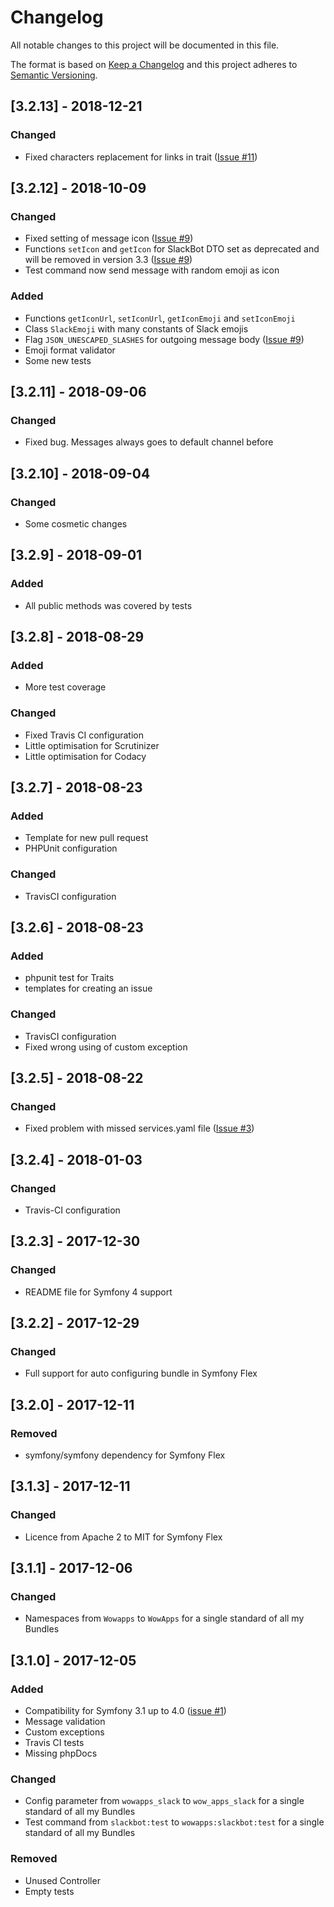 # Changelog
All notable changes to this project will be documented in this file.

The format is based on [Keep a Changelog](http://keepachangelog.com/en/1.0.0/)
and this project adheres to [Semantic Versioning](http://semver.org/spec/v2.0.0.html).

## [3.2.13] - 2018-12-21
### Changed
- Fixed characters replacement for links in trait ([Issue #11](https://github.com/wow-apps/symfony-slack-bot/issues/11))

## [3.2.12] - 2018-10-09
### Changed
- Fixed setting of message icon ([Issue #9](https://github.com/wow-apps/symfony-slack-bot/issues/9))
- Functions `setIcon` and `getIcon` for SlackBot DTO set as deprecated and will be removed in version 3.3 ([Issue #9](https://github.com/wow-apps/symfony-slack-bot/issues/9))
- Test command now send message with random emoji as icon

### Added
- Functions `getIconUrl`, `setIconUrl`, `getIconEmoji` and `setIconEmoji`
- Class `SlackEmoji` with many constants of Slack emojis
- Flag `JSON_UNESCAPED_SLASHES` for outgoing message body ([Issue #9](https://github.com/wow-apps/symfony-slack-bot/issues/9))
- Emoji format validator
- Some new tests

## [3.2.11] - 2018-09-06
### Changed
- Fixed bug. Messages always goes to default channel before

## [3.2.10] - 2018-09-04
### Changed
- Some cosmetic changes

## [3.2.9] - 2018-09-01
### Added
- All public methods was covered by tests

## [3.2.8] - 2018-08-29
### Added
- More test coverage

### Changed
- Fixed Travis CI configuration
- Little optimisation for Scrutinizer
- Little optimisation for Codacy

## [3.2.7] - 2018-08-23
### Added
- Template for new pull request
- PHPUnit configuration

### Changed
- TravisCI configuration

## [3.2.6] - 2018-08-23
### Added
- phpunit test for Traits
- templates for creating an issue

### Changed
- TravisCI configuration
- Fixed wrong using of custom exception

## [3.2.5] - 2018-08-22
### Changed
- Fixed problem with missed services.yaml file ([Issue #3](https://github.com/wow-apps/symfony-slack-bot/issues/3))

## [3.2.4] - 2018-01-03
### Changed
- Travis-CI configuration

## [3.2.3] - 2017-12-30
### Changed
- README file for Symfony 4 support

## [3.2.2] - 2017-12-29
### Changed
- Full support for auto configuring bundle in Symfony Flex

## [3.2.0] - 2017-12-11
### Removed
- symfony/symfony dependency for Symfony Flex

## [3.1.3] - 2017-12-11
### Changed
- Licence from Apache 2 to MIT for Symfony Flex

## [3.1.1] - 2017-12-06
### Changed
- Namespaces from `Wowapps` to `WowApps` for a single standard of all my Bundles

## [3.1.0] - 2017-12-05
### Added
- Compatibility for Symfony 3.1 up to 4.0 ([issue #1](https://github.com/wow-apps/symfony-slack-bot/issues/1))
- Message validation
- Custom exceptions
- Travis CI tests
- Missing phpDocs

### Changed
- Config parameter from `wowapps_slack` to `wow_apps_slack` for a single standard of all my Bundles
- Test command from `slackbot:test` to `wowapps:slackbot:test` for a single standard of all my Bundles

### Removed
- Unused Controller
- Empty tests

